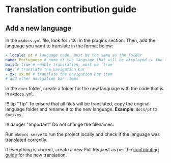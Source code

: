 # Translation contribution guide

## Add a new language

In the `mkdocs.yml` file, look for `i18n` in the plugins section. Then, add the language you want to translate in the format below:

```yaml
- locale: pt # language code, must be the same as the folder
name: Portuguese # name of the language that will be displayed in the translation bar
build: true # enable translation, must be `true`
nav: # translate the navigation bar
- xx: xx.md # translate the navigation bar item
# add other navigation bar items
```

In the `docs` folder, create a folder for the new language with the code that is in `mkdocs.yml`.

!!! tip "Tip"
    To ensure that all files will be translated, copy the original language folder and rename it to the new language.
    **Example**: `docs/pt` to `docs/es`.

!!! danger "Important"
    Do not change the filenames.

Run `mkdocs serve` to run the project locally and check if the language was translated correctly.

If everything is correct, create a new Pull Request as per the [contributing guide](docs.md/#pull-request) for the new translation.
